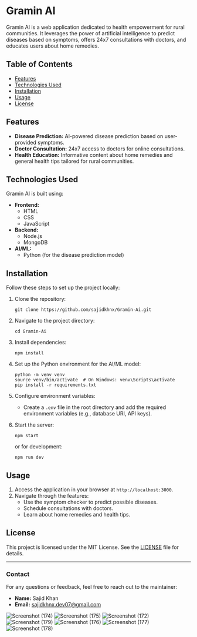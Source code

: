 # Gramin AI

Gramin AI is a web application dedicated to health empowerment for rural communities. It leverages the power of artificial intelligence to predict diseases based on symptoms, offers 24x7 consultations with doctors, and educates users about home remedies.

## Table of Contents
- [Features](#features)
- [Technologies Used](#technologies-used)
- [Installation](#installation)
- [Usage](#usage)
- [License](#license)

## Features

- **Disease Prediction:** AI-powered disease prediction based on user-provided symptoms.
- **Doctor Consultation:** 24x7 access to doctors for online consultations.
- **Health Education:** Informative content about home remedies and general health tips tailored for rural communities.

## Technologies Used

Gramin AI is built using:

- **Frontend:**
  - HTML
  - CSS
  - JavaScript
- **Backend:**
  - Node.js
  - MongoDB
- **AI/ML:**
  - Python (for the disease prediction model)

## Installation

Follow these steps to set up the project locally:

1. Clone the repository:
   ```
   git clone https://github.com/sajidkhnx/Gramin-Ai.git
   ```
2. Navigate to the project directory:
   ```
   cd Gramin-Ai
   ```
3. Install dependencies:
   ```
   npm install
   ```
4. Set up the Python environment for the AI/ML model:
   ```
   python -m venv venv
   source venv/bin/activate  # On Windows: venv\Scripts\activate
   pip install -r requirements.txt
   ```
5. Configure environment variables:
   - Create a `.env` file in the root directory and add the required environment variables (e.g., database URI, API keys).

6. Start the server:
   ```
   npm start
   ```
   or for development:
   ```
   npm run dev
   ```

## Usage

1. Access the application in your browser at `http://localhost:3000`.
2. Navigate through the features:
   - Use the symptom checker to predict possible diseases.
   - Schedule consultations with doctors.
   - Learn about home remedies and health tips.

## License

This project is licensed under the MIT License. See the [LICENSE](LICENSE) file for details.

---

### Contact

For any questions or feedback, feel free to reach out to the maintainer:

- **Name:** Sajid Khan
- **Email:** [sajidkhnx.dev07@gmail.com](sajidkhnx.dev07@gmail.com)


![Screenshot (174)](https://github.com/user-attachments/assets/ebd31f21-7d16-4a62-a1e4-94261a6c6874)
![Screenshot (175)](https://github.com/user-attachments/assets/eab12222-8f2d-4520-8364-9da686d6278b)
![Screenshot (172)](https://github.com/user-attachments/assets/4cab5272-9dc7-4680-bb5d-4b0a7fed8270)
![Screenshot (179)](https://github.com/user-attachments/assets/6e1b4a1d-6d2a-48b4-8803-7a401fc8c830)
![Screenshot (176)](https://github.com/user-attachments/assets/6ff2260d-3312-4db3-ade3-dd677e7c28ee)
![Screenshot (177)](https://github.com/user-attachments/assets/e7c2887b-ec41-45ca-a626-a0cf5f0115fb)
![Screenshot (178)](https://github.com/user-attachments/assets/3ec1c3b5-f63b-4385-85fa-c1a2a18051f9)
